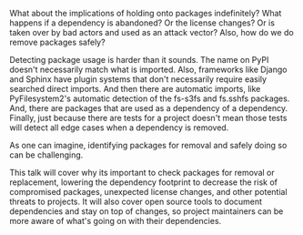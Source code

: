 What about the implications of holding onto packages indefinitely? What happens if a dependency is abandoned? Or the license changes? Or is taken over by bad actors and used as an attack vector? Also, how do we do remove packages safely?

Detecting package usage is harder than it sounds. The name on PyPI doesn't necessarily match what is imported. Also, frameworks like Django and Sphinx have plugin systems that don't necessarily require easily searched direct imports. And then there are automatic imports, like PyFilesystem2's automatic detection of the fs-s3fs and fs.sshfs packages. And, there are packages that are used as a dependency of a dependency. Finally, just because there are tests for a project doesn't mean those tests will detect all edge cases when a dependency is removed.

As one can imagine, identifying packages for removal and safely doing so can be challenging.

This talk will cover why its important to check packages for removal or replacement, lowering the dependency footprint to decrease the risk of compromised packages, unexpected license changes, and other potential threats to projects. It will also cover open source tools to document dependencies and stay on top of changes, so project maintainers can be more aware of what's going on with their dependencies.
